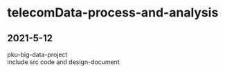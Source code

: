 # telecomData-process-and-analysis  
## 2021-5-12
pku-big-data-project  
include src code and design-document  

